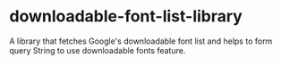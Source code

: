# downloadable-font-list-library
A library that fetches Google's downloadable font list and helps to form query String to use downloadable fonts feature.
